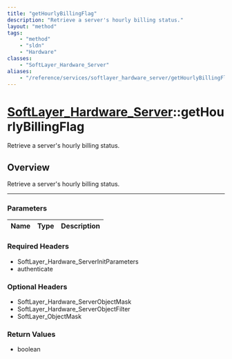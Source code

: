 ```yaml
---
title: "getHourlyBillingFlag"
description: "Retrieve a server's hourly billing status."
layout: "method"
tags:
    - "method"
    - "sldn"
    - "Hardware"
classes:
    - "SoftLayer_Hardware_Server"
aliases:
    - "/reference/services/softlayer_hardware_server/getHourlyBillingFlag"
---
```

# [SoftLayer_Hardware_Server](/reference/services/SoftLayer_Hardware_Server)::getHourlyBillingFlag


Retrieve a server's hourly billing status.


## Overview 
Retrieve a server's hourly billing status.

-----

### Parameters 
|Name | Type | Description |
| --- | --- | --- |


### Required Headers
* SoftLayer_Hardware_ServerInitParameters
* authenticate


### Optional Headers
* SoftLayer_Hardware_ServerObjectMask
* SoftLayer_Hardware_ServerObjectFilter
* SoftLayer_ObjectMask

### Return Values
* boolean





